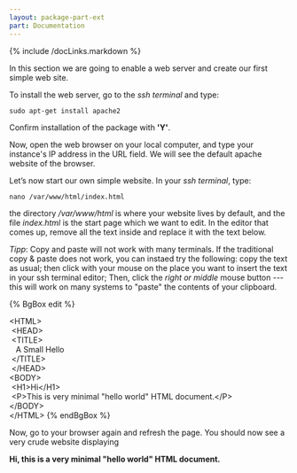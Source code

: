```yaml
---
layout: package-part-ext
part: Documentation
---
```

{% include /docLinks.markdown %}


In this section we are going to enable a web server and create our first simple web site.

To install the web server, go to the *ssh terminal* and type:

```sudo apt-get install apache2```

Confirm installation of the package with **'Y'**.

Now, open the web browser on your local computer, and type your instance's IP address in the URL field.
We will see the default apache website of the browser.

Let’s now start our own simple website. In your *ssh terminal*, type:

```nano /var/www/html/index.html```

the directory */var/www/html* is where your website lives by default, and the file *index.html* is the start page which we want to edit. In the editor that comes up, remove all the text inside and replace it with the text below. 

*Tipp*: Copy and paste will not work with many terminals. If the traditional copy & paste does not work, you can instaed try the following: copy the text as usual; then click with your mouse on the place you want to insert the text in your ssh terminal editor; Then, click the *right or middle* mouse button --- this will work on many systems to "paste" the contents of your clipboard.

{% BgBox edit %}
<!DOCTYPE html PUBLIC "-//IETF//DTD HTML 2.0//EN">    
&lt;HTML&gt;    
&nbsp;&lt;HEAD&gt;    
  &nbsp;&lt;TITLE&gt;    
&nbsp;  &nbsp;A Small Hello    
  &nbsp;&lt;/TITLE&gt;    
&nbsp;&lt;/HEAD&gt;    
&lt;BODY&gt;    
&nbsp;&lt;H1&gt;Hi&lt;/H1&gt;    
&nbsp;&lt;P&gt;This is very minimal "hello world" HTML document.&lt;/P&gt;    
&lt;/BODY&gt;    
&lt;/HTML&gt;
{% endBgBox %}

Now, go to your browser again and refresh the page. You should now see a very crude website displaying 

**Hi, this is a very minimal "hello world" HTML document.**


